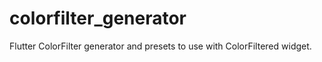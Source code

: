 # colorfilter_generator
 Flutter ColorFilter generator and presets to use with ColorFiltered widget.
